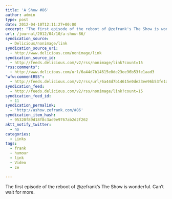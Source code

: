 ```yaml
---
title: 'A Show #86'
author: admin
type: post
date: 2012-04-10T12:11:27+00:00
excerpt: "The first episode of the reboot of @zefrank's The Show is wonderful. Can't wait for more."
url: /journal/2012/04/10/a-show-86/
syndication_source:
  - Delicious/nonimage/link
syndication_source_uri:
  - http://www.delicious.com/nonimage/link
syndication_source_id:
  - http://feeds.delicious.com/v2/rss/nonimage/link?count=15
"rss:comments":
  - http://www.delicious.com/url/6a44d7b14615e0de23ee96b53fe1aad3
"wfw:commentRSS":
  - http://feeds.delicious.com/v2/rss/url/6a44d7b14615e0de23ee96b53fe1aad3
syndication_feed:
  - http://feeds.delicious.com/v2/rss/nonimage/link?count=15
syndication_feed_id:
  - 11
syndication_permalink:
  - 'http://ashow.zefrank.com/#86'
syndication_item_hash:
  - 95320f89d18f8c3ad9e9767ab2d2f262
aktt_notify_twitter:
  - no
categories:
  - Links
tags:
  - frank
  - humour
  - link
  - Video
  - ze

---
```

The first episode of the reboot of @zefrank&#8217;s The Show is wonderful. Can&#8217;t wait for more.